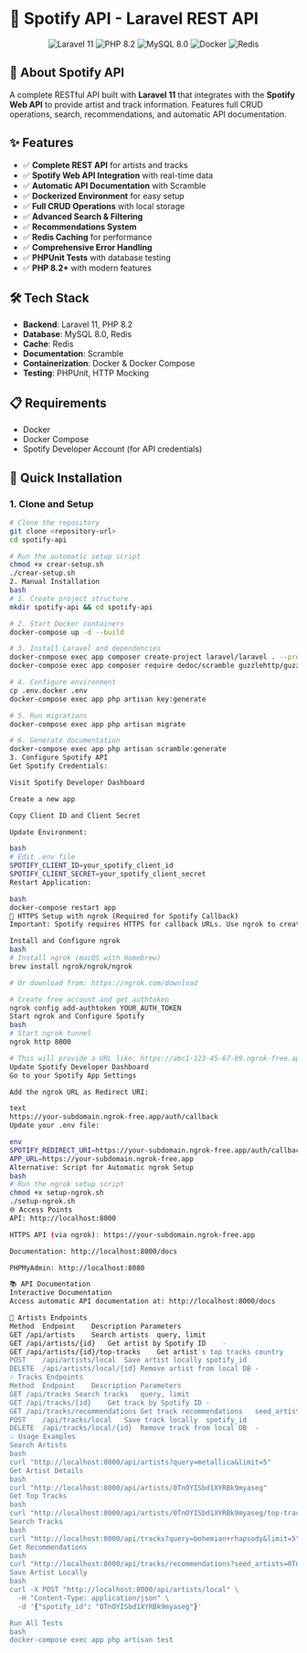 # 🎵 Spotify API - Laravel REST API

<p align="center">
  <img src="https://img.shields.io/badge/Laravel-11-FF2D20?style=for-the-badge&logo=laravel" alt="Laravel 11">
  <img src="https://img.shields.io/badge/PHP-8.2-777BB4?style=for-the-badge&logo=php" alt="PHP 8.2">
  <img src="https://img.shields.io/badge/MySQL-8.0-4479A1?style=for-the-badge&logo=mysql" alt="MySQL 8.0">
  <img src="https://img.shields.io/badge/Docker-Enabled-2496ED?style=for-the-badge&logo=docker" alt="Docker">
  <img src="https://img.shields.io/badge/Redis-DC382D?style=for-the-badge&logo=redis" alt="Redis">
</p>

## 🎯 About Spotify API

A complete RESTful API built with **Laravel 11** that integrates with the **Spotify Web API** to provide artist and track information. Features full CRUD operations, search, recommendations, and automatic API documentation.

## ✨ Features

- ✅ **Complete REST API** for artists and tracks
- ✅ **Spotify Web API Integration** with real-time data
- ✅ **Automatic API Documentation** with Scramble
- ✅ **Dockerized Environment** for easy setup
- ✅ **Full CRUD Operations** with local storage
- ✅ **Advanced Search & Filtering**
- ✅ **Recommendations System**
- ✅ **Redis Caching** for performance
- ✅ **Comprehensive Error Handling**
- ✅ **PHPUnit Tests** with database testing
- ✅ **PHP 8.2+** with modern features

## 🛠️ Tech Stack

- **Backend**: Laravel 11, PHP 8.2
- **Database**: MySQL 8.0, Redis
- **Cache**: Redis
- **Documentation**: Scramble
- **Containerization**: Docker & Docker Compose
- **Testing**: PHPUnit, HTTP Mocking

## 📋 Requirements

- Docker
- Docker Compose
- Spotify Developer Account (for API credentials)

## 🚀 Quick Installation

### 1. Clone and Setup

```bash
# Clone the repository
git clone <repository-url>
cd spotify-api

# Run the automatic setup script
chmod +x crear-setup.sh
./crear-setup.sh
2. Manual Installation
bash
# 1. Create project structure
mkdir spotify-api && cd spotify-api

# 2. Start Docker containers
docker-compose up -d --build

# 3. Install Laravel and dependencies
docker-compose exec app composer create-project laravel/laravel . --prefer-dist
docker-compose exec app composer require dedoc/scramble guzzlehttp/guzzle

# 4. Configure environment
cp .env.docker .env
docker-compose exec app php artisan key:generate

# 5. Run migrations
docker-compose exec app php artisan migrate

# 6. Generate documentation
docker-compose exec app php artisan scramble:generate
3. Configure Spotify API
Get Spotify Credentials:

Visit Spotify Developer Dashboard

Create a new app

Copy Client ID and Client Secret

Update Environment:

bash
# Edit .env file
SPOTIFY_CLIENT_ID=your_spotify_client_id
SPOTIFY_CLIENT_SECRET=your_spotify_client_secret
Restart Application:

bash
docker-compose restart app
🔐 HTTPS Setup with ngrok (Required for Spotify Callback)
Important: Spotify requires HTTPS for callback URLs. Use ngrok to create a secure tunnel:

Install and Configure ngrok
bash
# Install ngrok (macOS with Homebrew)
brew install ngrok/ngrok/ngrok

# Or download from: https://ngrok.com/download

# Create free account and get authtoken
ngrok config add-authtoken YOUR_AUTH_TOKEN
Start ngrok and Configure Spotify
bash
# Start ngrok tunnel
ngrok http 8000

# This will provide a URL like: https://abc1-123-45-67-89.ngrok-free.app
Update Spotify Developer Dashboard
Go to your Spotify App Settings

Add the ngrok URL as Redirect URI:

text
https://your-subdomain.ngrok-free.app/auth/callback
Update your .env file:

env
SPOTIFY_REDIRECT_URI=https://your-subdomain.ngrok-free.app/auth/callback
APP_URL=https://your-subdomain.ngrok-free.app
Alternative: Script for Automatic ngrok Setup
bash
# Run the ngrok setup script
chmod +x setup-ngrok.sh
./setup-ngrok.sh
🌐 Access Points
API: http://localhost:8000

HTTPS API (via ngrok): https://your-subdomain.ngrok-free.app

Documentation: http://localhost:8000/docs

PHPMyAdmin: http://localhost:8080

📚 API Documentation
Interactive Documentation
Access automatic API documentation at: http://localhost:8000/docs

🎵 Artists Endpoints
Method	Endpoint	Description	Parameters
GET	/api/artists	Search artists	query, limit
GET	/api/artists/{id}	Get artist by Spotify ID	-
GET	/api/artists/{id}/top-tracks	Get artist's top tracks	country
POST	/api/artists/local	Save artist locally	spotify_id
DELETE	/api/artists/local/{id}	Remove artist from local DB	-
🎶 Tracks Endpoints
Method	Endpoint	Description	Parameters
GET	/api/tracks	Search tracks	query, limit
GET	/api/tracks/{id}	Get track by Spotify ID	-
GET	/api/tracks/recommendations	Get track recommendations	seed_artists, seed_tracks, limit
POST	/api/tracks/local	Save track locally	spotify_id
DELETE	/api/tracks/local/{id}	Remove track from local DB	-
💡 Usage Examples
Search Artists
bash
curl "http://localhost:8000/api/artists?query=metallica&limit=5"
Get Artist Details
bash
curl "http://localhost:8000/api/artists/0TnOYISbd1XYRBk9myaseg"
Get Top Tracks
bash
curl "http://localhost:8000/api/artists/0TnOYISbd1XYRBk9myaseg/top-tracks?country=US"
Search Tracks
bash
curl "http://localhost:8000/api/tracks?query=bohemian+rhapsody&limit=5"
Get Recommendations
bash
curl "http://localhost:8000/api/tracks/recommendations?seed_artists=0TnOYISbd1XYRBk9myaseg&limit=10"
Save Artist Locally
bash
curl -X POST "http://localhost:8000/api/artists/local" \
  -H "Content-Type: application/json" \
  -d '{"spotify_id": "0TnOYISbd1XYRBk9myaseg"}'

Run All Tests
bash
docker-compose exec app php artisan test
